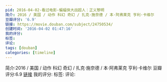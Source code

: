 ```yaml
---
pid: 2016-04-02-看过电影-蝙蝠侠大战超人：正义黎明
简介: 2016 / 美国 / 动作 科幻 奇幻 / 扎克·施奈德 / 本·阿弗莱克 亨利·卡维尔
豆瓣评分: '6.9'
链接: https://movie.douban.com/subject/24750534/
创建时间: '2016-04-02 01:47:16'
我的评分:
标签:
评论:
tags: [douban]
categories: [timeline]
---
```

简介:2016 / 美国 / 动作 科幻 奇幻 / 扎克·施奈德 / 本·阿弗莱克 亨利·卡维尔
豆瓣评分:6.9
[链接](https://movie.douban.com/subject/24750534/)
我的评分:
标签:
评论:
